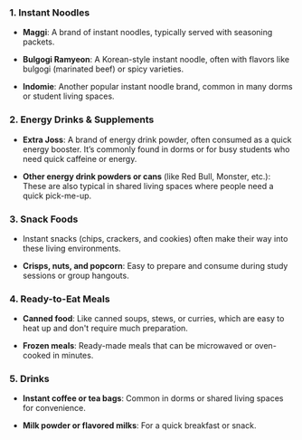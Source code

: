 ### 1. **Instant Noodles**

- **Maggi**: A brand of instant noodles, typically served with seasoning packets.
    
- **Bulgogi Ramyeon**: A Korean-style instant noodle, often with flavors like bulgogi (marinated beef) or spicy varieties.
    
- **Indomie**: Another popular instant noodle brand, common in many dorms or student living spaces.
    

### 2. **Energy Drinks & Supplements**

- **Extra Joss**: A brand of energy drink powder, often consumed as a quick energy booster. It’s commonly found in dorms or for busy students who need quick caffeine or energy.
    
- **Other energy drink powders or cans** (like Red Bull, Monster, etc.): These are also typical in shared living spaces where people need a quick pick-me-up.
    

### 3. **Snack Foods**

- Instant snacks (chips, crackers, and cookies) often make their way into these living environments.
    
- **Crisps, nuts, and popcorn**: Easy to prepare and consume during study sessions or group hangouts.
    

### 4. **Ready-to-Eat Meals**

- **Canned food**: Like canned soups, stews, or curries, which are easy to heat up and don't require much preparation.
    
- **Frozen meals**: Ready-made meals that can be microwaved or oven-cooked in minutes.
    

### 5. **Drinks**

- **Instant coffee or tea bags**: Common in dorms or shared living spaces for convenience.
    
- **Milk powder or flavored milks**: For a quick breakfast or snack.
